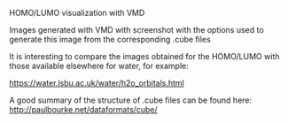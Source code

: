 HOMO/LUMO visualization with VMD

Images generated with VMD with screenshot with the options used to generate this image from the corresponding .cube files

It is interesting to compare the images obtained for the HOMO/LUMO with those available elsewhere for water, for example:

https://water.lsbu.ac.uk/water/h2o_orbitals.html

A good summary of the structure of .cube files can be found here:
http://paulbourke.net/dataformats/cube/

